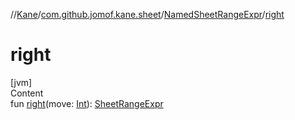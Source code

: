 //[Kane](../../index.md)/[com.github.jomof.kane.sheet](../index.md)/[NamedSheetRangeExpr](index.md)/[right](right.md)



# right  
[jvm]  
Content  
fun [right](right.md)(move: [Int](https://kotlinlang.org/api/latest/jvm/stdlib/kotlin/-int/index.html)): [SheetRangeExpr](../-sheet-range-expr/index.md)  



